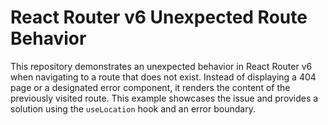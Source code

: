 # React Router v6 Unexpected Route Behavior

This repository demonstrates an unexpected behavior in React Router v6 when navigating to a route that does not exist.  Instead of displaying a 404 page or a designated error component, it renders the content of the previously visited route.  This example showcases the issue and provides a solution using the `useLocation` hook and an error boundary.